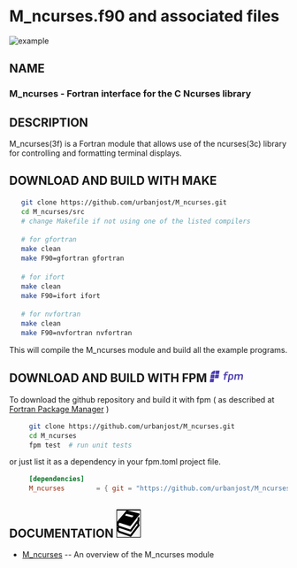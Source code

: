# M_ncurses.f90 and associated files

![example](docs/images/example.gif)

## NAME

### M_ncurses - Fortran interface for the C Ncurses library

## DESCRIPTION

   M_ncurses(3f) is a Fortran module that allows use of the ncurses(3c)
   library for controlling and formatting terminal displays.

## DOWNLOAD AND BUILD WITH MAKE
   ```bash
      git clone https://github.com/urbanjost/M_ncurses.git
      cd M_ncurses/src
      # change Makefile if not using one of the listed compilers
    
      # for gfortran
      make clean
      make F90=gfortran gfortran
    
      # for ifort
      make clean
      make F90=ifort ifort

      # for nvfortran
      make clean
      make F90=nvfortran nvfortran
   ```
   This will compile the M_ncurses module and build all the example programs.

## DOWNLOAD AND BUILD WITH FPM ![fpm](docs/images/fpm_logo.gif)
<!--
#### (registered at the [fpm(1) registry](https://github.com/fortran-lang/fpm-registry) )
-->

To download the github repository and build it with 
fpm ( as described at [Fortran Package Manager](https://github.com/fortran-lang/fpm) )

```bash
     git clone https://github.com/urbanjost/M_ncurses.git
     cd M_ncurses
     fpm test  # run unit tests
```

or just list it as a dependency in your fpm.toml project file.

```toml
     [dependencies]
     M_ncurses        = { git = "https://github.com/urbanjost/M_ncurses.git" ,tag="v1.0.1"}
```


## DOCUMENTATION   ![docs](docs/images/docs.gif)

- [M_ncurses](https://urbanjost.github.io/M_ncurses/index.html)  -- An overview of the M_ncurses module
